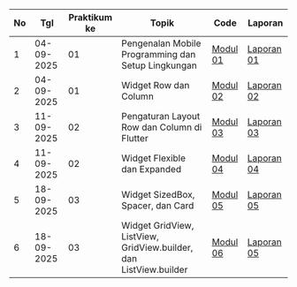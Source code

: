 | No  | Tgl | Praktikum ke  | Topik  | Code | Laporan | 
| ------------ | ------------- | ------------ | ------------ | ------------ | ------------ | 
|  1 | 04-09-2025  | 01  | Pengenalan Mobile Programming dan Setup Lingkungan  | [Modul 01](https://github.com/darulgusti/Modul-1) | [Laporan 01](https://drive.google.com/file/d/1fJx_bem886CqxrZ039U2vGihznXb3AdU/view?usp=drive_link) | 
|  2 | 04-09-2025  | 01  | Widget Row dan Column | [Modul 02](https://github.com/darulgusti/modul_2/tree/main/flutter_2) | [Laporan 02](https://drive.google.com/file/d/1sKBYRCkVfS0mZeTqqJ1cCRjBsjyerM-m/view?usp=drive_link) |
|  3 | 11-09-2025  | 02  | Pengaturan Layout Row dan Column di Flutter | [Modul 03](https://github.com/darulgusti/modul_3) | [Laporan 03](https://drive.google.com/file/d/1PiswQCnr9UwWeBfXAyykBr5-OJ97pqoF/view?usp=drive_link) |
|  4 | 11-09-2025  | 02  | Widget Flexible dan Expanded | [Modul 04](https://github.com/darulgusti/modul-4) | [Laporan 04](https://drive.google.com/file/d/175cTaIt_OKHRaZJf2SoKI_b75vsOSP1c/view?usp=drive_link) |
|  5 | 18-09-2025  | 03  | Widget SizedBox, Spacer, dan Card | [Modul 05](https://github.com/darulgusti/modul-5) | [Laporan 05](https://docs.google.com/document/d/1LmUWs6Y8s513GKNopTwjQb0oEJXNZ093/edit?usp=sharing&ouid=118061127636888660340&rtpof=true&sd=true) |
|  6 | 18-09-2025  | 03  | Widget GridView, ListView, GridView.builder, dan ListView.builder | [Modul 06](https://github.com/darulgusti/modul-6) | [Laporan 05](https://docs.google.com/document/d/1p94IPXnKjje5CV-V1cIC3UllaxRDWJz1/edit?usp=drive_link&ouid=118061127636888660340&rtpof=true&sd=true) |
